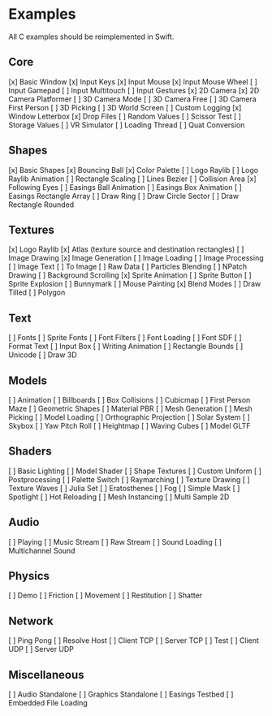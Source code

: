 # Examples

All C examples should be reimplemented in Swift.

## Core

[x] Basic Window
[x] Input Keys
[x] Input Mouse
[x] Input Mouse Wheel
[ ] Input Gamepad
[ ] Input Multitouch
[ ] Input Gestures
[x] 2D Camera
[x] 2D Camera Platformer
[ ] 3D Camera Mode
[ ] 3D Camera Free
[ ] 3D Camera First Person
[ ] 3D Picking
[ ] 3D World Screen
[ ] Custom Logging
[x] Window Letterbox
[x] Drop Files
[ ] Random Values
[ ] Scissor Test
[ ] Storage Values
[ ] VR Simulator
[ ] Loading Thread
[ ] Quat Conversion

## Shapes

[x] Basic Shapes
[x] Bouncing Ball
[x] Color Palette
[ ] Logo Raylib
[ ] Logo Raylib Animation
[ ] Rectangle Scaling
[ ] Lines Bezier
[ ] Collision Area
[x] Following Eyes
[ ] Easings Ball Animation
[ ] Easings Box Animation
[ ] Easings Rectangle Array
[ ] Draw Ring
[ ] Draw Circle Sector
[ ] Draw Rectangle Rounded

## Textures

[x] Logo Raylib
[x] Atlas (texture source and destination rectangles)
[ ] Image Drawing
[x] Image Generation
[ ] Image Loading
[ ] Image Processing
[ ] Image Text
[ ] To Image
[ ] Raw Data
[ ] Particles Blending
[ ] NPatch Drawing
[ ] Background Scrolling
[x] Sprite Animation
[ ] Sprite Button
[ ] Sprite Explosion
[ ] Bunnymark
[ ] Mouse Painting
[x] Blend Modes
[ ] Draw Tilled
[ ] Polygon

## Text

[ ] Fonts
[ ] Sprite Fonts
[ ] Font Filters
[ ] Font Loading
[ ] Font SDF
[ ] Format Text
[ ] Input Box
[ ] Writing Animation
[ ] Rectangle Bounds
[ ] Unicode
[ ] Draw 3D

## Models

[ ] Animation
[ ] Billboards
[ ] Box Collisions
[ ] Cubicmap
[ ] First Person Maze
[ ] Geometric Shapes
[ ] Material PBR
[ ] Mesh Generation
[ ] Mesh Picking
[ ] Model Loading
[ ] Orthographic Projection
[ ] Solar System
[ ] Skybox
[ ] Yaw Pitch Roll
[ ] Heightmap
[ ] Waving Cubes
[ ] Model GLTF

## Shaders

[ ] Basic Lighting
[ ] Model Shader
[ ] Shape Textures
[ ] Custom Uniform
[ ] Postprocessing
[ ] Palette Switch
[ ] Raymarching
[ ] Texture Drawing
[ ] Texture Waves
[ ] Julia Set
[ ] Eratosthenes
[ ] Fog
[ ] Simple Mask
[ ] Spotlight
[ ] Hot Reloading
[ ] Mesh Instancing
[ ] Multi Sample 2D

## Audio

[ ] Playing
[ ] Music Stream
[ ] Raw Stream
[ ] Sound Loading
[ ] Multichannel Sound

## Physics

[ ] Demo
[ ] Friction
[ ] Movement
[ ] Restitution
[ ] Shatter

## Network

[ ] Ping Pong
[ ] Resolve Host
[ ] Client TCP
[ ] Server TCP
[ ] Test
[ ] Client UDP
[ ] Server UDP

## Miscellaneous

[ ] Audio Standalone
[ ] Graphics Standalone
[ ] Easings Testbed
[ ] Embedded File Loading
